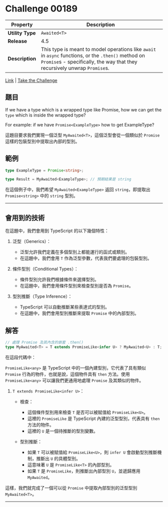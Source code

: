 # Challenge 00189

| Property         | Description                                                                                                                                                                      |
| ---------------- | -------------------------------------------------------------------------------------------------------------------------------------------------------------------------------- |
| **Utility Type** | `Awaited<T>`                                                                                                                                                                     |
| **Release**      | 4.5                                                                                                                                                                              |
| **Description**  | This type is meant to model operations like `await` in `async` functions, or the `.then()` method on `Promise`s - specifically, the way that they recursively unwrap `Promise`s. |

[Link](https://github.com/type-challenges/type-challenges/blob/main/questions/00189-easy-awaited/README.md) | [Take the Challenge](https://tsch.js.org/189/play)

## 題目

If we have a type which is a wrapped type like Promise, how we can get the `type` which is inside the wrapped type?

For example: if we have `Promise<ExampleType>` how to get ExampleType?

這題目要求我們實現一個泛型 `MyAwaited<T>`，這個泛型會從一個類似於 `Promise` 這樣的包裝型別中提取出內部的型別。

## 範例

```typescript
type ExampleType = Promise<string>;

type Result = MyAwaited<ExampleType>; // 預期結果是 string
```

在這個例子中，我們希望 `MyAwaited<ExampleType>` 返回 `string`，即提取出 `Promise<string>` 中的 `string` 型別。

---

## 會用到的技術

在這題中，我們會用到 TypeScript 的以下幾個特性：

1. 泛型（Generics）：

    - 泛型允許我們定義在多個型別上都能運行的函式或類別。
    - 在這題中，我們會用 `T` 作為泛型參數，代表我們要處理的包裝型別。

2. 條件型別（Conditional Types）：

    - 條件型別允許我們根據條件來選擇型別。
    - 在這題中，我們會用條件型別來檢查型別是否為 `Promise`。

3. 型別推斷（Type Inference）：
    - TypeScript 可以自動推斷某些表達式的型別。
    - 在這題中，我們會用型別推斷來提取 `Promise` 中的內部型別。

## 解答

```typescript
// 處理 Promise 及其內含的嵌套 .then()
type MyAwaited<T> = T extends PromiseLike<infer U> ? MyAwaited<U> : T;
```

在這段代碼中：

`PromiseLike<any>` 是 TypeScript 中的一個內建型別，它代表了具有類似 `Promise` 行為的物件，也就是說，這個物件具有 `then` 方法。使用 `PromiseLike<any>` 可以讓我們更通用地處理 `Promise` 及其類似的物件。

1. `T extends PromiseLike<infer U>`：

    - 檢查：

        - 這個條件型別用來檢查 `T` 是否可以被賦值給 `PromiseLike<U>`。
        - 這裡的 `PromiseLike` 是 TypeScript 內建的泛型型別，代表具有 `then` 方法的物件。
        - 這裡的 `U` 是一個待推斷的型別變數。

    - 型別推斷：

        - 如果 `T` 可以被賦值給 `PromiseLike<U>`，則 `infer U` 會啟動型別推斷機制，推斷出 `U` 的具體型別。
        - 這意味著 `U` 是 `PromiseLike<T>` 的內部型別。
        - 如果 `T` 是 `PromiseLike`，則推斷出內部型別 `U`，並遞歸應用 `MyAwaited`。

這樣，我們就完成了一個可以從 `Promise` 中提取內部型別的泛型型別 `MyAwaited<T>`。

---

<!-- #### 補充說明

`T` 是 `Promise<string>`

```typescript
const T = Promise<string>;
type MyAwaited<T> = T extends Promise<infer U> ? U : T;

type ExampleType = Promise<string>;
type Result = MyAwaited<ExampleType>; // 預期結果是 string
```

1. 檢查：`ExampleType` 是 `Promise<string>`，這符合 `Promise<U>` 的模式。
2. 推斷：`infer U` 會推斷出 `U` 為 `string`。
3. 返回：因為條件成立，返回 `U`，即 `string`。

---

#### 補充說明 2

`T` 是 `string`

```typescript
const T = string;
type MyAwaited<T> = T extends Promise<infer U> ? U : T;

type ExampleType = string;
type Result = MyAwaited<ExampleType>; // 預期結果是 string
```

1. 檢查：`ExampleType` 是 `string`，不符合 `Promise<U>` 的模式。
2. 推斷：因為 `string` 不能賦值給 `Promise<U>`，所以不進行型別推斷。
3. 返回：因為條件不成立，返回 `T` 本身，即 `string`。

這樣，我們就確保了 `MyAwaited` 泛型可以提取出 `Promise` 中的型別，並且在 `T` 不是 `Promise` 的情況下返回 `T` 本身的原始型別。

---

## 解答 2

```typescript

```

```typescript
type A = Awaited<Promise<string>>;
//   type A = string

type B = Awaited<Promise<Promise<number>>>;
//   type B = number

type C = Awaited<boolean | Promise<number>>;
//   type C = number | boolean

type D = Awaited<boolean | Promise<Promise<string>>>;
//   type D = string | boolean
```

可以返回 `Promise` 內的 `Promise` 的 `type` 類型。
 -->

